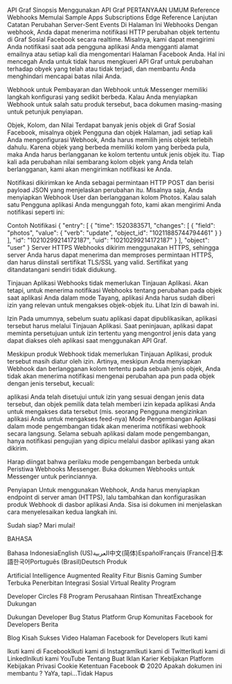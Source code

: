 

API Graf
Sinopsis
Menggunakan API Graf
PERTANYAAN UMUM
Reference
Webhooks
Memulai
Sample Apps
Subscriptions Edge
Reference
Lanjutan
Catatan Perubahan
Server-Sent Events
Di Halaman Ini
Webhooks
Dengan webhook, Anda dapat menerima notifikasi HTTP perubahan objek tertentu di Graf Sosial Facebook secara realtime. Misalnya, kami dapat mengirimi Anda notifikasi saat ada pengguna aplikasi Anda mengganti alamat emailnya atau setiap kali dia mengomentari Halaman Facebook Anda. Hal ini mencegah Anda untuk tidak harus mengkueri API Graf untuk perubahan terhadap obyek yang telah atau tidak terjadi, dan membantu Anda menghindari mencapai batas nilai Anda.

Webhook untuk Pembayaran dan Webhook untuk Messenger memiliki langkah konfigurasi yang sedikit berbeda. Kalau Anda menyiapkan Webhook untuk salah satu produk tersebut, baca dokumen masing-masing untuk petunjuk penyiapan.

Objek, Kolom, dan Nilai
Terdapat banyak jenis objek di Graf Sosial Facebook, misalnya objek Pengguna dan objek Halaman, jadi setiap kali Anda mengonfigurasi Webhook, Anda harus memilih jenis objek terlebih dahulu. Karena objek yang berbeda memiliki kolom yang berbeda pula, maka Anda harus berlangganan ke kolom tertentu untuk jenis objek itu. Tiap kali ada perubahan nilai sembarang kolom objek yang Anda telah berlangganan, kami akan mengirimkan notifikasi ke Anda.

Notifikasi dikirimkan ke Anda sebagai permintaan HTTP POST dan berisi payload JSON yang menjelaskan perubahan itu. Misalnya saja, Anda menyiapkan Webhook User dan berlangganan kolom Photos. Kalau salah satu Pengguna aplikasi Anda mengunggah foto, kami akan mengirimi Anda notifikasi seperti ini:

Contoh Notifikasi
{
  "entry": [
    {
      "time": 1520383571,
      "changes": [
        {
          "field": "photos",
          "value": {
            "verb": "update",
            "object_id": "10211885744794461"
          }
        }
      ],
      "id": "10210299214172187",
      "uid": "10210299214172187"
    }
  ],
  "object": "user"
}
Server HTTPS
Webhooks dikirim menggunakan HTTPS, sehingga server Anda harus dapat menerima dan memproses permintaan HTTPS, dan harus diinstali sertifikat TLS/SSL yang valid. Sertifikat yang ditandatangani sendiri tidak didukung.

Tinjauan Aplikasi
Webhooks tidak memerlukan Tinjauan Aplikasi. Akan tetapi, untuk menerima notifikasi Webhooks tentang perubahan pada objek saat aplikasi Anda dalam mode Tayang, aplikasi Anda harus sudah diberi izin yang relevan untuk mengakses objek-objek itu. Lihat Izin di bawah ini.

Izin
Pada umumnya, sebelum suatu aplikasi dapat dipublikasikan, aplikasi tersebut harus melalui Tinjauan Aplikasi. Saat peninjauan, aplikasi dapat meminta persetujuan untuk izin tertentu yang mengontrol jenis data yang dapat diakses oleh aplikasi saat menggunakan API Graf.

Meskipun produk Webhook tidak memerlukan Tinjauan Aplikasi, produk tersebut masih diatur oleh izin. Artinya, meskipun Anda menyiapkan Webhook dan berlangganan kolom tertentu pada sebuah jenis objek, Anda tidak akan menerima notifikasi mengenai perubahan apa pun pada objek dengan jenis tersebut, kecuali:

aplikasi Anda telah disetujui untuk izin yang sesuai dengan jenis data tersebut, dan
objek pemilik data telah memberi izin kepada aplikasi Anda untuk mengakses data tersebut (mis. seorang Pengguna mengizinkan aplikasi Anda untuk mengakses feed-nya)
Mode Pengembangan
Aplikasi dalam mode pengembangan tidak akan menerima notifikasi webhook secara langsung. Selama sebuah aplikasi dalam mode pengembangan, hanya notifikasi pengujian yang dipicu melalui dasbor aplikasi yang akan dikirim.

Harap diingat bahwa perilaku mode pengembangan berbeda untuk Peristiwa Webhooks Messenger. Buka dokumen Webhooks untuk Messenger untuk perinciannya.

Penyiapan
Untuk menggunakan Webhook, Anda harus menyiapkan endpoint di server aman (HTTPS), lalu tambahkan dan konfigurasikan produk Webhook di dasbor aplikasi Anda. Sisa isi dokumen ini menjelaskan cara menyelesaikan kedua langkah ini.

Sudah siap? Mari mulai!


BAHASA

Bahasa IndonesiaEnglish (US)العربية中文(简体)EspañolFrançais (France)日本語한국어Português (Brasil)Deutsch
Produk

Artificial Intelligence
Augmented Reality
Fitur Bisnis
Gaming
Sumber Terbuka
Penerbitan
Integrasi Sosial
Virtual Reality
Program

Developer Circles
F8
Program Perusahaan Rintisan
ThreatExchange
Dukungan

Dukungan Developer
Bug
Status Platform
Grup Komunitas Facebook for Developers
Berita

Blog
Kisah Sukses
Video
Halaman Facebook for Developers
Ikuti kami

Ikuti kami di FacebookIkuti kami di InstagramIkuti kami di TwitterIkuti kami di LinkedInIkuti kami YouTube
Tentang
Buat Iklan
Karier
Kebijakan Platform
Kebijakan Privasi
Cookie
Ketentuan
Facebook © 2020
Apakah dokumen ini membantu ?
YaYa, tapi...Tidak
Hapus
